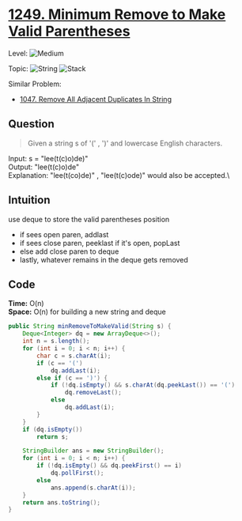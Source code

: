 # [1249. Minimum Remove to Make Valid Parentheses](https://leetcode.com/problems/minimum-remove-to-make-valid-parentheses/)

Level: ![Medium](https://img.shields.io/badge/-Medium-ff8000)

Topic: ![String](https://img.shields.io/badge/-String-4da6ff) ![Stack](https://img.shields.io/badge/-Stack-3399ff)

Similar Problem:

- [1047. Remove All Adjacent Duplicates In String](1047.md)

## Question

> Given a string s of '(' , ')' and lowercase English characters.

Input: s = "lee(t(c)o)de)"\
Output: "lee(t(c)o)de"\
Explanation: "lee(t(co)de)" , "lee(t(c)ode)" would also be accepted.\

## Intuition

use deque to store the valid parentheses position

- if sees open paren, addlast
- if sees close paren, peeklast if it's open, popLast
- else add close paren to deque
- lastly, whatever remains in the deque gets removed

## Code

**Time:** O(n)\
**Space:** O(n) for building a new string and deque

```java
public String minRemoveToMakeValid(String s) {
    Deque<Integer> dq = new ArrayDeque<>();
    int n = s.length();
    for (int i = 0; i < n; i++) {
        char c = s.charAt(i);
        if (c == '(')
            dq.addLast(i);
        else if (c == ')') {
            if (!dq.isEmpty() && s.charAt(dq.peekLast()) == '(')
                dq.removeLast();
            else
                dq.addLast(i);
        }
    }
    if (dq.isEmpty())
        return s;

    StringBuilder ans = new StringBuilder();
    for (int i = 0; i < n; i++) {
        if (!dq.isEmpty() && dq.peekFirst() == i)
            dq.pollFirst();
        else
            ans.append(s.charAt(i));
    }
    return ans.toString();
}
```
